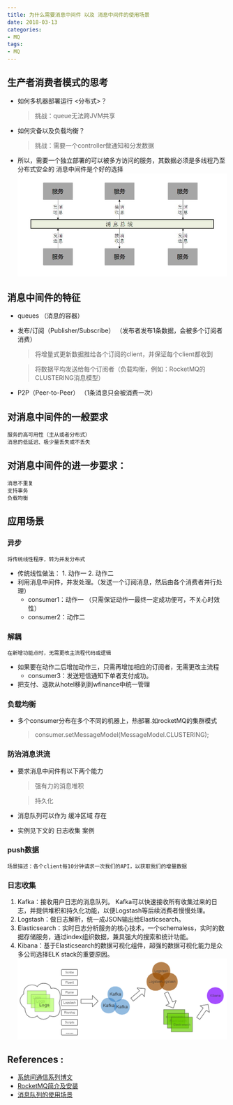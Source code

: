 ```yaml
---
title: 为什么需要消息中间件 以及 消息中间件的使用场景
date: 2018-03-13
categories: 
- MQ
tags:
- MQ
---
```

## 生产者消费者模式的思考
- 如何多机器部署运行  <分布式>？
    >挑战：queue无法跨JVM共享
- 如何灾备以及负载均衡？
    >挑战：需要一个controller做通知和分发数据

- 所以，需要一个独立部署的可以被多方访问的服务，其数据必须是多线程乃至分布式安全的
    消息中间件是个好的选择
![消息总线图](/images/消息总线.jpg)

## 消息中间件的特征
- queues （消息的容器）
- 发布/订阅（Publisher/Subscribe） （发布者发布1条数据，会被多个订阅者消费）
    >将增量式更新数据推给各个订阅的client，并保证每个client都收到
    
    >将数据平均发送给每个订阅者（负载均衡，例如：RocketMQ的CLUSTERING消息模型）
- P2P（Peer-to-Peer） （1条消息只会被消费一次）
<!--more-->
## 对消息中间件的一般要求
    服务的高可用性（主从或者分布式）
    消息的低延迟、极少量丢失或不丢失

## 对消息中间件的进一步要求：
    消息不重复
    支持事务
    负载均衡

## 应用场景

### 异步
    将传统线性程序，转为并发分布式
    
* 传统线性做法：
        1. 动作一
        2. 动作二
* 利用消息中间件，并发处理。（发送一个订阅消息，然后由各个消费者并行处理）
    * consumer1：动作一 （只需保证动作一最终一定成功便可，不关心时效性）
    * consumer2：动作二

### 解耦
    在新增功能点时，无需更改主流程代码或逻辑
    
* 如果要在动作二后增加动作三，只需再增加相应的订阅者，无需更改主流程
    * consumer3：发送短信通知下单者支付成功。
* 把支付、退款从hotel移到到wfinance中统一管理

### 负载均衡
* 多个consumer分布在多个不同的机器上，热部署.如rocketMQ的集群模式
    >consumer.setMessageModel(MessageModel.CLUSTERING);

### 防治消息洪流
* 要求消息中间件有以下两个能力
    >强有力的消息堆积
    
    >持久化
* 消息队列可以作为 缓冲区域 存在
* 实例见下文的 日志收集 案例

### push数据
    场景描述：各个client每10分钟请求一次我们的API，以获取我们的增量数据

### 日志收集
1. Kafka：接收用户日志的消息队列。
Kafka可以快速接收所有收集过来的日志，并提供堆积和持久化功能，以便Logstash等后续消费者慢慢处理。
2. Logstash：做日志解析，统一成JSON输出给Elasticsearch。
3. Elasticsearch：实时日志分析服务的核心技术，一个schemaless，实时的数据存储服务，通过index组织数据，兼具强大的搜索和统计功能。
4. Kibana：基于Elasticsearch的数据可视化组件，超强的数据可视化能力是众多公司选择ELK stack的重要原因。
![日志收集架构图](/images/日志收集架构图.png)

## References :
* [系统间通信系列博文](http://blog.csdn.net/column/details/sys-communication.html)
* [RocketMQ简介及安装](http://blog.csdn.net/df_xiao/article/details/50522476)
* [消息队列的使用场景](http://www.cnblogs.com/mxmbk/articles/6598126.html)